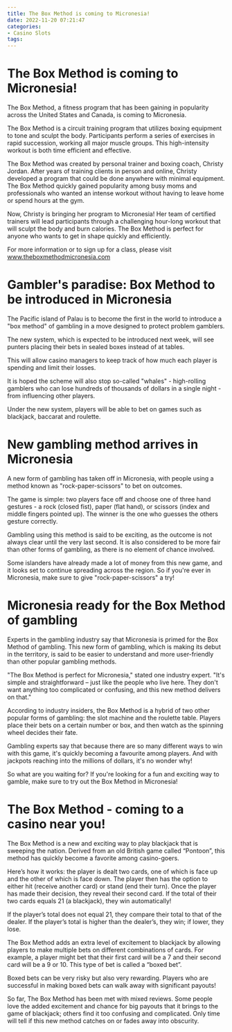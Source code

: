 ```yaml
---
title: The Box Method is coming to Micronesia!
date: 2022-11-20 07:21:47
categories:
- Casino Slots
tags:
---
```



#  The Box Method is coming to Micronesia!

The Box Method, a fitness program that has been gaining in popularity across the United States and Canada, is coming to Micronesia.

The Box Method is a circuit training program that utilizes boxing equipment to tone and sculpt the body. Participants perform a series of exercises in rapid succession, working all major muscle groups. This high-intensity workout is both time efficient and effective.

The Box Method was created by personal trainer and boxing coach, Christy Jordan. After years of training clients in person and online, Christy developed a program that could be done anywhere with minimal equipment. The Box Method quickly gained popularity among busy moms and professionals who wanted an intense workout without having to leave home or spend hours at the gym.

Now, Christy is bringing her program to Micronesia! Her team of certified trainers will lead participants through a challenging hour-long workout that will sculpt the body and burn calories. The Box Method is perfect for anyone who wants to get in shape quickly and efficiently.

For more information or to sign up for a class, please visit www.theboxmethodmicronesia.com

#  Gambler's paradise: Box Method to be introduced in Micronesia

The Pacific island of Palau is to become the first in the world to introduce a "box method" of gambling in a move designed to protect problem gamblers.

The new system, which is expected to be introduced next week, will see punters placing their bets in sealed boxes instead of at tables.

This will allow casino managers to keep track of how much each player is spending and limit their losses.

It is hoped the scheme will also stop so-called "whales" - high-rolling gamblers who can lose hundreds of thousands of dollars in a single night - from influencing other players.

Under the new system, players will be able to bet on games such as blackjack, baccarat and roulette.


#  New gambling method arrives in Micronesia

A new form of gambling has taken off in Micronesia, with people using a method known as "rock-paper-scissors" to bet on outcomes.

The game is simple: two players face off and choose one of three hand gestures - a rock (closed fist), paper (flat hand), or scissors (index and middle fingers pointed up). The winner is the one who guesses the others gesture correctly.

Gambling using this method is said to be exciting, as the outcome is not always clear until the very last second. It is also considered to be more fair than other forms of gambling, as there is no element of chance involved.

Some islanders have already made a lot of money from this new game, and it looks set to continue spreading across the region. So if you're ever in Micronesia, make sure to give "rock-paper-scissors" a try!

#  Micronesia ready for the Box Method of gambling

Experts in the gambling industry say that Micronesia is primed for the Box Method of gambling. This new form of gambling, which is making its debut in the territory, is said to be easier to understand and more user-friendly than other popular gambling methods.

"The Box Method is perfect for Micronesia," stated one industry expert. "It's simple and straightforward – just like the people who live here. They don't want anything too complicated or confusing, and this new method delivers on that."

According to industry insiders, the Box Method is a hybrid of two other popular forms of gambling: the slot machine and the roulette table. Players place their bets on a certain number or box, and then watch as the spinning wheel decides their fate.

Gambling experts say that because there are so many different ways to win with this game, it's quickly becoming a favourite among players. And with jackpots reaching into the millions of dollars, it's no wonder why!

So what are you waiting for? If you're looking for a fun and exciting way to gamble, make sure to try out the Box Method in Micronesia!

#  The Box Method - coming to a casino near you!

The Box Method is a new and exciting way to play blackjack that is sweeping the nation. Derived from an old British game called “Pontoon”, this method has quickly become a favorite among casino-goers.

Here’s how it works: the player is dealt two cards, one of which is face up and the other of which is face down. The player then has the option to either hit (receive another card) or stand (end their turn). Once the player has made their decision, they reveal their second card. If the total of their two cards equals 21 (a blackjack), they win automatically!

If the player’s total does not equal 21, they compare their total to that of the dealer. If the player’s total is higher than the dealer’s, they win; if lower, they lose.

The Box Method adds an extra level of excitement to blackjack by allowing players to make multiple bets on different combinations of cards. For example, a player might bet that their first card will be a 7 and their second card will be a 9 or 10. This type of bet is called a “boxed bet”.

Boxed bets can be very risky but also very rewarding. Players who are successful in making boxed bets can walk away with significant payouts!

So far, The Box Method has been met with mixed reviews. Some people love the added excitement and chance for big payouts that it brings to the game of blackjack; others find it too confusing and complicated. Only time will tell if this new method catches on or fades away into obscurity.